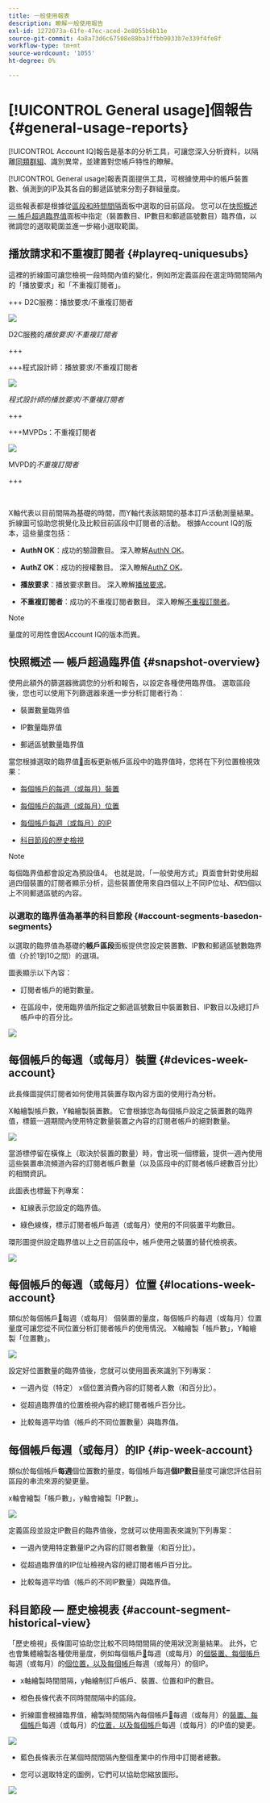 ```yaml
---
title: 一般使用報表
description: 瞭解一般使用報告
exl-id: 1272073a-61fe-47ec-aced-2e8055b6b11e
source-git-commit: 4a8a73d6c67508e88ba3ffbb9033b7e339f4fe8f
workflow-type: tm+mt
source-wordcount: '1055'
ht-degree: 0%

---
```


# [!UICONTROL General usage]個報告 {#general-usage-reports}

[!UICONTROL Account IQ]報告是基本的分析工具，可讓您深入分析資料，以隔離[同類群組](/help/accountiq/product-concepts.md#segmet-def)、識別異常，並建置對您帳戶特性的瞭解。

[!UICONTROL General usage]報表頁面提供工具，可根據使用中的帳戶裝置數、偵測到的IP及其各自的郵遞區號來分割子群組量度。

這些報表都是根據從[區段和時間間隔](/help/accountiq/segments-timeinterval.md)面板中選取的目前區段。 您可以在[快照概述 — 帳戶超過臨界值](#snapshot-overview)面板中指定（裝置數目、IP數目和郵遞區號數目）臨界值，以微調您的選取範圍並進一步縮小選取範圍。

## 播放請求和不重複訂閱者 {#playreq-uniquesubs}

這裡的折線圖可讓您檢視一段時間內值的變化，例如所定義區段在選定時間間隔內的「播放要求」和「不重複訂閱者」。

+++ D2C服務：播放要求/不重複訂閱者

![](assets/d2c-line-graph-gu.png)


D2C服務的&#x200B;*播放要求/不重複訂閱者*

+++

+++程式設計師：播放要求/不重複訂閱者

![](assets/progr-line-graph-gu.png)


*程式設計師的播放要求/不重複訂閱者*

+++

+++MVPDs：不重複訂閱者

![](assets/mvpd-line-graph-gu.png)

MVPD的&#x200B;*不重複訂閱者*

+++

<br/>

X軸代表以目前間隔為基礎的時間，而Y軸代表該期間的基本訂戶活動測量結果。 折線圖可協助您視覺化及比較目前區段中訂閱者的活動。 根據Account IQ的版本，這些量度包括：

* **AuthN OK**：成功的驗證數目。 深入瞭解[AuthN OK](/help/accountiq/product-concepts.md#authn-ok-def)。

* **AuthZ OK**：成功的授權數目。 深入瞭解[AuthZ OK](/help/accountiq/product-concepts.md#authz-ok-def)。

* **播放要求**：播放要求數目。 深入瞭解[播放要求](/help/accountiq/product-concepts.md#play-requests-def)。

* **不重複訂閱者**：成功的不重複訂閱者數目。 深入瞭解[不重複訂閱者](/help/accountiq/product-concepts.md#unique-subscriber-def)。

>[!NOTE]
>
>量度的可用性會因Account IQ的版本而異。

## 快照概述 — 帳戶超過臨界值 {#snapshot-overview}

使用此額外的篩選器微調您的分析和報告，以設定各種使用臨界值。 選取區段後，您也可以使用下列篩選器來進一步分析訂閱者行為：

* 裝置數量臨界值

* IP數量臨界值

* 郵遞區號數量臨界值

當您根據選取的臨界值[&#128279;](#account-segments-basedon-segments)面板更新帳戶區段中的臨界值時，您將在下列位置檢視效果：

* [每個帳戶的每週（或每月）裝置](#devices-week-account)

* [每個帳戶的每週（或每月）位置](#locations-week-account)

* [每個帳戶每週（或每月）的IP](#ip-week-account)

* [科目節段的歷史檢視](#account-segment-historical-view)

>[!NOTE]
>
>每個臨界值都會設定為預設值4。 也就是說，「一般使用方式」頁面會針對使用超過四個裝置的訂閱者顯示分析，這些裝置使用來自四個以上不同IP位址、*和*&#x200B;四個以上不同郵遞區號的內容。

### 以選取的臨界值為基準的科目節段 {#account-segments-basedon-segments}

以選取的臨界值為基礎的&#x200B;**帳戶區段**&#x200B;面板提供您設定裝置數、IP數和郵遞區號數臨界值（介於1到10之間）的選項。

圖表顯示以下內容：

* 訂閱者帳戶的絕對數量。

* 在區段中，使用臨界值所指定之郵遞區號數目中裝置數目、IP數目以及總訂戶帳戶中的百分比。

![](assets/select-thresholds.png)

## 每個帳戶的每週（或每月）裝置 {#devices-week-account}

此長條圖提供訂閱者如何使用其裝置存取內容方面的使用行為分析。

X軸繪製帳戶數，Y軸繪製裝置數。 它會根據您為每個帳戶設定之裝置數的臨界值，標籤一週期間內使用特定數量裝置之內容的訂閱者帳戶的絕對數量。

![](assets/bar-gr-devices-w-acc.png)

當游標停留在橫條上（取決於裝置的數量）時，會出現一個標籤，提供一週內使用這些裝置串流頻道內容的訂閱者帳戶數量（以及區段中的訂閱者帳戶總數百分比）的相關資訊。

此圖表也標籤下列專案：

* 紅線表示您設定的臨界值。

* 綠色線條，標示訂閱者帳戶每週（或每月）使用的不同裝置平均數目。

環形圖提供設定臨界值以上之目前區段中，帳戶使用之裝置的替代檢視表。

![](assets/donut-devices-w-acc.png)

## 每個帳戶的每週（或每月）位置 {#locations-week-account}

類似於每個帳戶[&#128279;](#devices-week-account)每週（或每月） 個裝置的量度，每個帳戶的每週（或每月）位置量度可讓您從不同位置分析訂閱者帳戶的使用情況。 X軸繪製「帳戶數」，Y軸繪製「位置數」。

![](assets/graph-loc-week-acc.png)

設定好位置數量的臨界值後，您就可以使用圖表來識別下列專案：

* 一週內從（特定） x個位置消費內容的訂閱者人數（和百分比）。

* 從超過臨界值的位置檢視內容的總訂閱者帳戶百分比。

* 比較每週平均值（帳戶的不同位置數量）與臨界值。

## 每個帳戶每週（或每月）的IP {#ip-week-account}

類似於每個帳戶&#x200B;**每週**&#x200B;個位置數的量度，每個帳戶每週&#x200B;**個IP數目**&#x200B;量度可讓您評估目前區段的串流來源的變更量。

x軸會繪製「帳戶數」，y軸會繪製「IP數」。

![](assets/graph-ip-week-acc.png)

定義區段並設定IP數目的臨界值後，您就可以使用圖表來識別下列專案：

* 一週內使用特定數量IP之內容的訂閱者數量（和百分比）。

* 從超過臨界值的IP位址檢視內容的總訂閱者帳戶百分比。

* 比較每週平均值（帳戶的不同IP數量）與臨界值。

## 科目節段 — 歷史檢視表 {#account-segment-historical-view}

「歷史檢視」長條圖可協助您比較不同時間間隔的使用狀況測量結果。 此外，它也會集體繪製各種使用量度，例如每個帳戶[&#128279;](#devices-week-account)每週（或每月）的[個裝置、每個帳戶](#locations-week-account)每週（或每月）的[個位置，以及每個帳戶](#ip-week-account)每週（或每月）的個IP。

* x軸繪製時間間隔，y軸繪制訂戶帳戶、裝置、位置和IP的數目。

* 橙色長條代表不同時間間隔中的區段。

* 折線圖會根據臨界值，繪製時間間隔內每個帳戶[&#128279;](#devices-week-account)每週（或每月）的[裝置、每個帳戶](#locations-week-account)每週（或每月）的[位置，以及每個帳戶](#ip-week-account)每週（或每月）的IP值的變更。

![](assets/historical-view.png)

* 藍色長條表示在某個時間間隔內整個產業中的作用中訂閱者總數。

* 您可以選取特定的圖例，它們可以協助您縮放圖形。

![](assets/historical-view-total.png)
